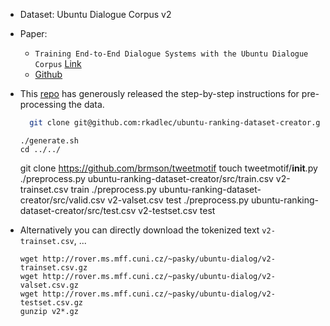 * Dataset: Ubuntu Dialogue Corpus v2
* Paper:
  * `Training End-to-End Dialogue Systems with the Ubuntu Dialogue Corpus` [Link](https://www.google.co.in/url?sa=t&rct=j&q=&esrc=s&source=web&cd=1&ved=0ahUKEwjq6dzn_bXXAhUFS48KHZHUCzYQFggnMAA&url=http%3A%2F%2Fwww.cs.toronto.edu%2F~lcharlin%2Fpapers%2Fubuntu_dialogue_dd17.pdf&usg=AOvVaw3yTYIqpoxwiQSVpEwvHye4)
  * [Github](https://github.com/rkadlec/ubuntu-ranking-dataset-creator)

* This [repo](https://github.com/brmson/dataset-sts/tree/master/data/anssel/ubuntu) has generously released the step-by-step instructions for pre-processing the data.
  ```bash
    git clone git@github.com:rkadlec/ubuntu-ranking-dataset-creator.git
  ```

  ```
  ./generate.sh
  cd ../../
  ```

  git clone https://github.com/brmson/tweetmotif
touch tweetmotif/__init__.py
./preprocess.py ubuntu-ranking-dataset-creator/src/train.csv v2-trainset.csv train
./preprocess.py ubuntu-ranking-dataset-creator/src/valid.csv v2-valset.csv test
./preprocess.py ubuntu-ranking-dataset-creator/src/test.csv v2-testset.csv test

* Alternatively you can directly download the tokenized text
`v2-trainset.csv`, ...
  ```
  wget http://rover.ms.mff.cuni.cz/~pasky/ubuntu-dialog/v2-trainset.csv.gz
  wget http://rover.ms.mff.cuni.cz/~pasky/ubuntu-dialog/v2-valset.csv.gz
  wget http://rover.ms.mff.cuni.cz/~pasky/ubuntu-dialog/v2-testset.csv.gz
  gunzip v2*.gz
  ```
